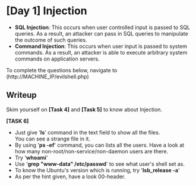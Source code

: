 # [Day 1] Injection

 - **SQL Injection**: This occurs when user controlled input is passed to SQL queries. As a result, an attacker can pass in SQL queries to manipulate the outcome of such queries. 
 - **Command Injection**: This occurs when user input is passed to system commands. As a result, an attacker is able to execute arbitrary system commands on application servers.
 
To complete the questions below, navigate to (http://MACHINE_IP/evilshell.php)

## Writeup
Skim yourself on **[Task 4]** and **[Task 5]** to know about Injection.

**[TASK 6]**
- Just give '**ls**' command in the text field to show all the files.\
 You can see a strange file in it.
- By using '**ps -ef**' command, you can lists all the users. Have a look at how many non-root/non-service/non-daemon users are there.
- Try '**whoami**'
- Use '**grep "www-data" /etc/passwd**' to see what user's shell set as.
- To know the Ubuntu's version which is running, try '**lsb_release -a**'
- As per the hint given, have a look 00-header.
